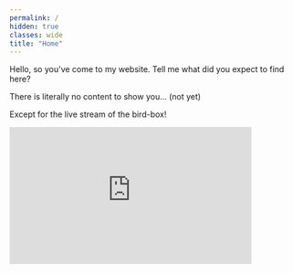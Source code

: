 ```yaml
---
permalink: /
hidden: true
classes: wide
title: "Home"
---
```


Hello, so you've come to my website. Tell me what did you expect to find here?

There is literally no content to show you... (not yet)

Except for the live stream of the bird-box!

<iframe width="424" height="240" src="https://www.youtube.com/embed/adjiR9UoBIc" title="YouTube video player" frameborder="0" allow="accelerometer; autoplay; clipboard-write; encrypted-media; gyroscope; picture-in-picture" allowfullscreen></iframe>
